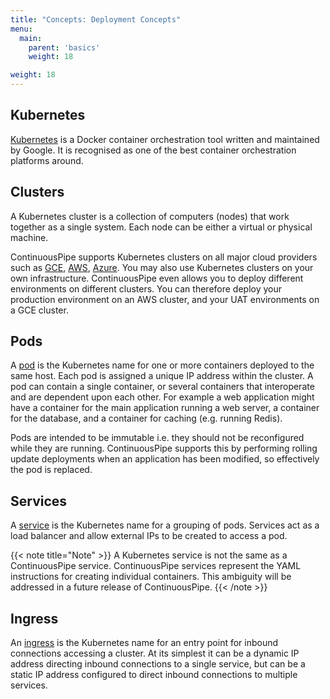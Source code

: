 ```yaml
---
title: "Concepts: Deployment Concepts"
menu:
  main:
    parent: 'basics'
    weight: 18

weight: 18
---
```


## Kubernetes

[Kubernetes](https://kubernetes.io) is a Docker container orchestration tool written and maintained by Google. It is recognised as one of the best container orchestration platforms around. 

## Clusters

A Kubernetes cluster is a collection of computers (nodes) that work together as a single system. Each node can be either a virtual or physical machine. 

ContinuousPipe supports Kubernetes clusters on all major cloud providers such as [GCE](https://cloud.google.com/container-engine/), [AWS](https://aws.amazon.com/), [Azure](https://azure.microsoft.com/en-au/). You may also use Kubernetes clusters on your own infrastructure. ContinuousPipe even allows you to deploy different environments on different clusters. You can therefore deploy your production environment on an AWS cluster, and your UAT environments on a GCE cluster.

## Pods

A [pod](https://kubernetes.io/docs/concepts/workloads/pods/pod-overview/) is the Kubernetes name for one or more containers deployed to the same host. Each pod is assigned a unique IP address within the cluster. A pod can contain a single container, or several containers that interoperate and are dependent upon each other. For example a web application might have a container for the main application running a web server, a container for the database, and a container for caching (e.g. running Redis).

Pods are intended to be immutable i.e. they should not be reconfigured while they are running. ContinuousPipe supports this by performing rolling update deployments when an application has been modified, so effectively the pod is replaced.

## Services

A [service](https://kubernetes.io/docs/concepts/services-networking/service/) is the Kubernetes name for a grouping of pods. Services act as a load balancer and allow external IPs to be created to access a pod.

{{< note title="Note" >}}
A Kubernetes service is not the same as a ContinuousPipe service. ContinuousPipe services represent the YAML instructions for creating individual containers. This ambiguity will be addressed in a future release of ContinuousPipe.
{{< /note >}}

## Ingress

An [ingress](https://kubernetes.io/docs/concepts/services-networking/ingress/#what-is-ingress) is the Kubernetes name for an entry point for inbound connections accessing a cluster. At its simplest it can be a dynamic IP address directing inbound connections to a single service, but can be a static IP address configured to direct inbound connections to multiple services.
